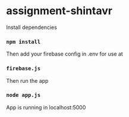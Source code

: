 # assignment-shintavr

Install dependencies
### `npm install`

Then add your firebase config in .env for use at
### `firebase.js`

Then run the app
### `node app.js`

App is running in localhost:5000
